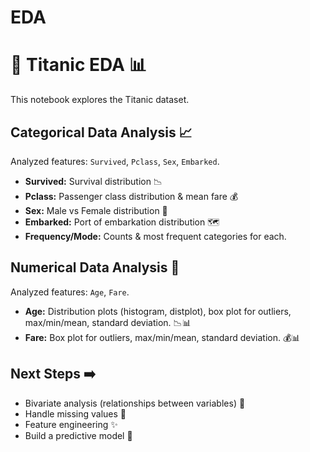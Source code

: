 # EDA 
# 🚢 Titanic EDA 📊

This notebook explores the Titanic dataset.

##  Categorical Data Analysis 📈

Analyzed features: `Survived`, `Pclass`, `Sex`, `Embarked`.

- **Survived:** Survival distribution 📉
- **Pclass:** Passenger class distribution & mean fare 💰
- **Sex:** Male vs Female distribution 🚻
- **Embarked:** Port of embarkation distribution 🗺️
- **Frequency/Mode:** Counts & most frequent categories for each.

## Numerical Data Analysis 🔢

Analyzed features: `Age`, `Fare`.

- **Age:** Distribution plots (histogram, distplot), box plot for outliers, max/min/mean, standard deviation. 📉📊
- **Fare:** Box plot for outliers, max/min/mean, standard deviation. 💰📊

## Next Steps ➡️

- Bivariate analysis (relationships between variables) 🤝
- Handle missing values 🤔
- Feature engineering ✨
- Build a predictive model 🤖
